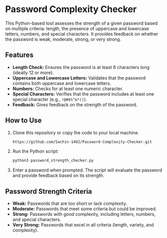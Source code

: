 # Password Complexity Checker

This Python-based tool assesses the strength of a given password based on multiple criteria: length, the presence of uppercase and lowercase letters, numbers, and special characters. It provides feedback on whether the password is weak, moderate, strong, or very strong.

## Features

- **Length Check:** Ensures the password is at least 8 characters long (ideally 12 or more).
- **Uppercase and Lowercase Letters:** Validates that the password contains both uppercase and lowercase letters.
- **Numbers:** Checks for at least one numeric character.
- **Special Characters:** Verifies that the password includes at least one special character (e.g., `!@#$%^&*()`).
- **Feedback:** Gives feedback on the strength of the password.

## How to Use

1. Clone this repository or copy the code to your local machine.
    ```bash
    https://github.com/Sachin-1402/Password-Complexity-Checker.git
    ```

2. Run the Python script:

    ```bash
    python3 password_strength_checker.py
    ```

3. Enter a password when prompted. The script will evaluate the password and provide feedback based on its strength.

## Password Strength Criteria

- **Weak:** Passwords that are too short or lack complexity.
- **Moderate:** Passwords that meet some criteria but could be improved.
- **Strong:** Passwords with good complexity, including letters, numbers, and special characters.
- **Very Strong:** Passwords that excel in all criteria (length, variety, and complexity).


